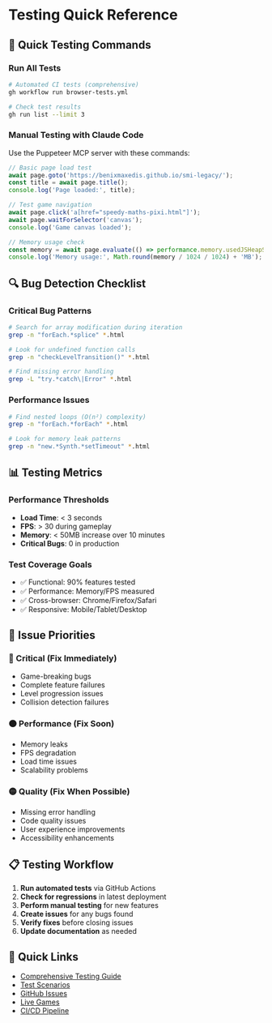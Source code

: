 # Testing Quick Reference

## 🚀 Quick Testing Commands

### Run All Tests
```bash
# Automated CI tests (comprehensive)
gh workflow run browser-tests.yml

# Check test results
gh run list --limit 3
```

### Manual Testing with Claude Code
Use the Puppeteer MCP server with these commands:

```javascript
// Basic page load test
await page.goto('https://benixmaxedis.github.io/smi-legacy/');
const title = await page.title();
console.log('Page loaded:', title);

// Test game navigation
await page.click('a[href="speedy-maths-pixi.html"]');
await page.waitForSelector('canvas');
console.log('Game canvas loaded');

// Memory usage check
const memory = await page.evaluate(() => performance.memory.usedJSHeapSize);
console.log('Memory usage:', Math.round(memory / 1024 / 1024) + 'MB');
```

## 🔍 Bug Detection Checklist

### Critical Bug Patterns
```bash
# Search for array modification during iteration
grep -n "forEach.*splice" *.html

# Look for undefined function calls  
grep -n "checkLevelTransition()" *.html

# Find missing error handling
grep -L "try.*catch\|Error" *.html
```

### Performance Issues
```bash
# Find nested loops (O(n²) complexity)
grep -n "forEach.*forEach" *.html

# Look for memory leak patterns
grep -n "new.*Synth.*setTimeout" *.html
```

## 📊 Testing Metrics

### Performance Thresholds
- **Load Time**: < 3 seconds
- **FPS**: > 30 during gameplay
- **Memory**: < 50MB increase over 10 minutes
- **Critical Bugs**: 0 in production

### Test Coverage Goals
- ✅ Functional: 90% features tested
- ✅ Performance: Memory/FPS measured
- ✅ Cross-browser: Chrome/Firefox/Safari
- ✅ Responsive: Mobile/Tablet/Desktop

## 🎯 Issue Priorities

### 🔴 Critical (Fix Immediately)
- Game-breaking bugs
- Complete feature failures
- Level progression issues
- Collision detection failures

### 🟠 Performance (Fix Soon)  
- Memory leaks
- FPS degradation
- Load time issues
- Scalability problems

### 🟡 Quality (Fix When Possible)
- Missing error handling
- Code quality issues
- User experience improvements
- Accessibility enhancements

## 📋 Testing Workflow

1. **Run automated tests** via GitHub Actions
2. **Check for regressions** in latest deployment
3. **Perform manual testing** for new features
4. **Create issues** for any bugs found
5. **Verify fixes** before closing issues
6. **Update documentation** as needed

## 🔗 Quick Links

- [Comprehensive Testing Guide](comprehensive-testing-guide.md)
- [Test Scenarios](test-scenarios.js)
- [GitHub Issues](https://github.com/benixmaxedis/smi-legacy/issues)
- [Live Games](https://benixmaxedis.github.io/smi-legacy/)
- [CI/CD Pipeline](https://github.com/benixmaxedis/smi-legacy/actions)